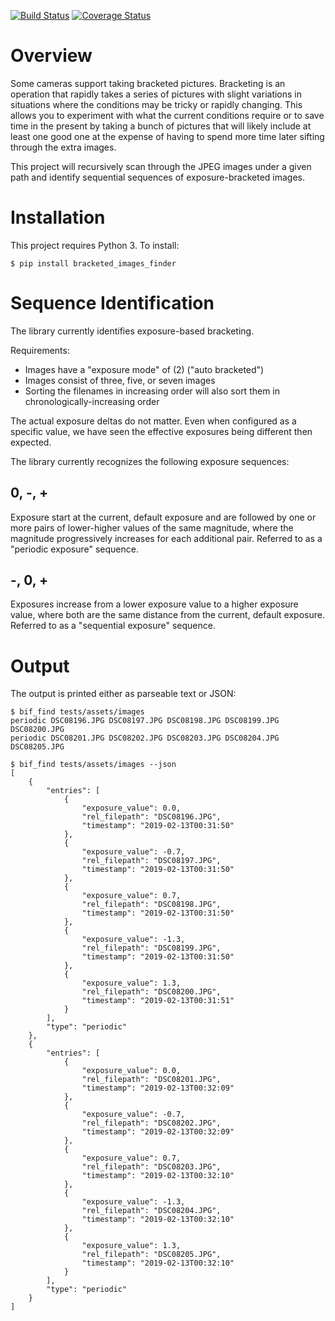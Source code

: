 [![Build Status](https://travis-ci.org/dsoprea/bracketed_image_finder.svg?branch=master)](https://travis-ci.org/dsoprea/bracketed_image_finder)
[![Coverage Status](https://coveralls.io/repos/github/dsoprea/bracketed_image_finder/badge.svg?branch=master)](https://coveralls.io/github/dsoprea/bracketed_image_finder?branch=master)


# Overview

Some cameras support taking bracketed pictures. Bracketing is an operation that rapidly takes a series of pictures with slight variations in situations where the conditions may be tricky or rapidly changing. This allows you to experiment with what the current conditions require or to save time in the present by taking a bunch of pictures that will likely include at least one good one at the expense of having to spend more time later sifting through the extra images.

This project will recursively scan through the JPEG images under a given path and identify sequential sequences of exposure-bracketed images.


# Installation

This project requires Python 3. To install:

```
$ pip install bracketed_images_finder
```


# Sequence Identification

The library currently identifies exposure-based bracketing.

Requirements:

- Images have a "exposure mode" of (2) ("auto bracketed")
- Images consist of three, five, or seven images
- Sorting the filenames in increasing order will also sort them in chronologically-increasing order

The actual exposure deltas do not matter. Even when configured as a specific value, we have seen the effective exposures being different then expected.

The library currently recognizes the following exposure sequences:

## 0, -, +

Exposure start at the current, default exposure and are followed by one or more pairs of lower-higher values of the same magnitude, where the magnitude progressively increases for each additional pair. Referred to as a "periodic exposure" sequence.

## -, 0, +

Exposures increase from a lower exposure value to a higher exposure value, where both are the same distance from the current, default exposure. Referred to as a "sequential exposure" sequence.


# Output

The output is printed either as parseable text or JSON:

```
$ bif_find tests/assets/images
periodic DSC08196.JPG DSC08197.JPG DSC08198.JPG DSC08199.JPG DSC08200.JPG
periodic DSC08201.JPG DSC08202.JPG DSC08203.JPG DSC08204.JPG DSC08205.JPG

$ bif_find tests/assets/images --json
[
    {
        "entries": [
            {
                "exposure_value": 0.0,
                "rel_filepath": "DSC08196.JPG",
                "timestamp": "2019-02-13T00:31:50"
            },
            {
                "exposure_value": -0.7,
                "rel_filepath": "DSC08197.JPG",
                "timestamp": "2019-02-13T00:31:50"
            },
            {
                "exposure_value": 0.7,
                "rel_filepath": "DSC08198.JPG",
                "timestamp": "2019-02-13T00:31:50"
            },
            {
                "exposure_value": -1.3,
                "rel_filepath": "DSC08199.JPG",
                "timestamp": "2019-02-13T00:31:50"
            },
            {
                "exposure_value": 1.3,
                "rel_filepath": "DSC08200.JPG",
                "timestamp": "2019-02-13T00:31:51"
            }
        ],
        "type": "periodic"
    },
    {
        "entries": [
            {
                "exposure_value": 0.0,
                "rel_filepath": "DSC08201.JPG",
                "timestamp": "2019-02-13T00:32:09"
            },
            {
                "exposure_value": -0.7,
                "rel_filepath": "DSC08202.JPG",
                "timestamp": "2019-02-13T00:32:09"
            },
            {
                "exposure_value": 0.7,
                "rel_filepath": "DSC08203.JPG",
                "timestamp": "2019-02-13T00:32:10"
            },
            {
                "exposure_value": -1.3,
                "rel_filepath": "DSC08204.JPG",
                "timestamp": "2019-02-13T00:32:10"
            },
            {
                "exposure_value": 1.3,
                "rel_filepath": "DSC08205.JPG",
                "timestamp": "2019-02-13T00:32:10"
            }
        ],
        "type": "periodic"
    }
]
```
